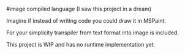 #image compiled language
(I saw this project in a dream)

Imagine if instead of writing code you could draw it in MSPaint.

For your simplicity transpiler from text format into image is included.

This project is WIP and has no runtime implementation yet.